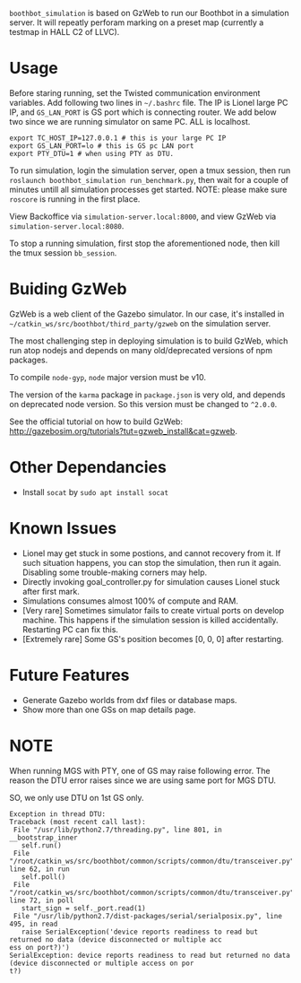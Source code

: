`boothbot_simulation` is based on GzWeb to run our Boothbot in a simulation server. It will repeatly perforam marking on a preset map (currently a testmap in HALL C2 of LLVC).

Usage
===
Before staring running, set the Twisted communication environment variables. Add following two lines in `~/.bashrc` file. The IP is Lionel large PC IP, and `GS_LAN_PORT` is GS port which is connecting router. We add below two since we are running simulator on same PC. ALL is localhost.

```
export TC_HOST_IP=127.0.0.1 # this is your large PC IP
export GS_LAN_PORT=lo # this is GS pc LAN port
export PTY_DTU=1 # when using PTY as DTU.
```

To run simulation, login the simulation server, open a tmux session, then run `roslaunch boothbot_simulation run_benchmark.py`, then wait for a couple of minutes untill all simulation processes get started. NOTE: please make sure `roscore` is running in the first place.

View Backoffice via `simulation-server.local:8000`, and view GzWeb via `simulation-server.local:8080`.

To stop a running simulation, first stop the aforementioned node, then kill the tmux session `bb_session`.

Buiding GzWeb
===
GzWeb is a web client of the Gazebo simulator. In our case, it's installed in `~/catkin_ws/src/boothbot/third_party/gzweb` on the simulation server.

The most challenging step in deploying simulation is to build GzWeb, which run atop nodejs and depends on many old/deprecated versions of npm packages.

To compile `node-gyp`, `node` major version must be v10.

The version of the `karma` package in `package.json` is very old, and depends on deprecated node version. So this version must be changed to `^2.0.0`.

See the official tutorial on how to build GzWeb: http://gazebosim.org/tutorials?tut=gzweb_install&cat=gzweb.

Other Dependancies
===
- Install `socat` by `sudo apt install socat`

Known Issues
===
- Lionel may get stuck in some postions, and cannot recovery from it. If such situation happens, you can stop the simulation, then run it again. Disabling some trouble-making corners may help.
- Directly invoking goal_controller.py for simulation causes Lionel stuck after first mark.
- Simulations consumes almost 100% of compute and RAM.
- [Very rare] Sometimes simulator fails to create virtual ports on develop machine. This happens if the simulation session is killed accidentally. Restarting PC can fix this.
- [Extremely rare] Some GS's position becomes [0, 0, 0] after restarting.

Future Features
===
- Generate Gazebo worlds from dxf files or database maps.
- Show more than one GSs on map details page.


NOTE
===

When running MGS with PTY, one of GS may raise following error. The reason the DTU error raises since we are using same port for MGS DTU. 

SO, we only use DTU on 1st GS only.

```
Exception in thread DTU:
Traceback (most recent call last):
 File "/usr/lib/python2.7/threading.py", line 801, in __bootstrap_inner
   self.run()
 File "/root/catkin_ws/src/boothbot/common/scripts/common/dtu/transceiver.py", line 62, in run
   self.poll()
 File "/root/catkin_ws/src/boothbot/common/scripts/common/dtu/transceiver.py", line 72, in poll
   start_sign = self._port.read(1)
 File "/usr/lib/python2.7/dist-packages/serial/serialposix.py", line 495, in read
   raise SerialException('device reports readiness to read but returned no data (device disconnected or multiple acc
ess on port?)')
SerialException: device reports readiness to read but returned no data (device disconnected or multiple access on por
t?)
```
